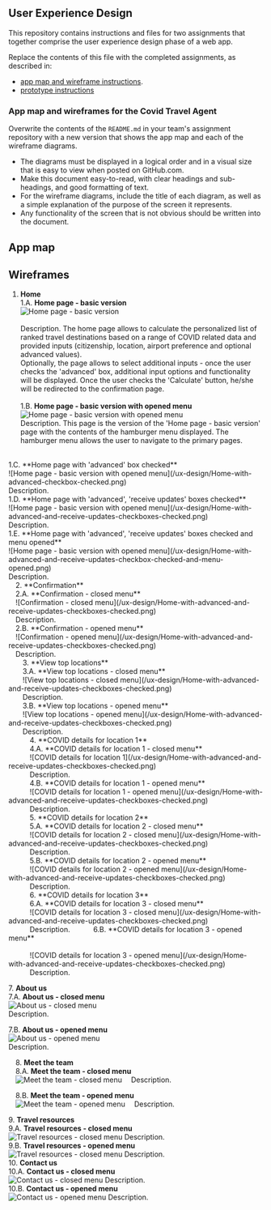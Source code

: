 ## User Experience Design

This repository contains instructions and files for two assignments that together comprise the user experience design phase of a web app.

Replace the contents of this file with the completed assignments, as described in:

- [app map and wireframe instructions](./instructions-app-map-wireframe.md).
- [prototype instructions](./instructions-prototype.md)


### App map and wireframes for the Covid Travel Agent


Overwrite the contents of the `README.md` in your team's assignment repository with a new version that shows the app map and each of the wireframe diagrams.

- The diagrams must be displayed in a logical order and in a visual size that is easy to view when posted on GitHub.com.
- Make this document easy-to-read, with clear headings and sub-headings, and good formatting of text.
- For the wireframe diagrams, include the title of each diagram, as well as a simple explanation of the purpose of the screen it represents.
- Any functionality of the screen that is not obvious should be written into the document.

## App map

## Wireframes

1. **Home** <br>
1.A. **Home page - basic version** <br>
![Home page - basic version ](/ux-design/Home-basic.png)
<br><br>
Description. The home page allows to calculate the personalized list of ranked travel destinations based on a range of COVID related data and provided inputs (citizenship, location, airport preference and optional advanced values). <br>
Optionally, the page allows to select additional inputs - once the user checks the 'advanced' box, additional input options and functionality will be displayed. Once the user checks the 'Calculate' button, he/she will be redirected to the confirmation page. 
<br><br>
1.B. **Home page - basic version with opened menu** <br> 
![Home page - basic version with opened menu](/ux-design/Home-basic-with-opened-menu.png)<br>
Description. This page is the version of the 'Home page - basic version' page with the contents of the hamburger menu displayed. The hamburger menu allows the user to navigate to the primary pages.
<br>
1.C. **Home page with 'advanced' box checked** <br> 
![Home page - basic version with opened menu](/ux-design/Home-with-advanced-checkbox-checked.png)<br>
Description.<br>
1.D. **Home page with 'advanced', 'receive updates' boxes checked** <br> 
![Home page - basic version with opened menu](/ux-design/Home-with-advanced-and-receive-updates-checkboxes-checked.png)
<br>
Description. 
<br>
1.E. **Home page with 'advanced', 'receive updates' boxes checked and menu opened** <br>
![Home page - basic version with opened menu](/ux-design/Home-with-advanced-and-receive-updates-checkbox-checked-and-menu-opened.png)
<br> 
Description. 
<br> 
&emsp;2. **Confirmation** <br> 
&emsp;2.A. **Confirmation - closed menu** <br>
&emsp;![Confirmation - closed menu](/ux-design/Home-with-advanced-and-receive-updates-checkboxes-checked.png)
<br> 
&emsp;Description.
<br>
&emsp;2.B. **Confirmation - opened menu** <br> 
&emsp;![Confirmation - opened menu](/ux-design/Home-with-advanced-and-receive-updates-checkboxes-checked.png)
<br> 
&emsp;Description. 
<br> 
&emsp;&emsp;3. **View top locations** <br> 
&emsp;&emsp;3.A. **View top locations - closed menu** <br> 
&emsp;&emsp;![View top locations - closed menu](/ux-design/Home-with-advanced-and-receive-updates-checkboxes-checked.png)
<br> 
&emsp;&emsp;Description. <br>
&emsp;&emsp;3.B. **View top locations - opened menu** <br> 
&emsp;&emsp;![View top locations - opened menu](/ux-design/Home-with-advanced-and-receive-updates-checkboxes-checked.png)
<br> 
&emsp;&emsp;Description.<br>
&emsp;&emsp;&emsp;4. **COVID details for location 1** <br> 
&emsp;&emsp;&emsp;4.A. **COVID details for location 1 - closed menu** <br> 
&emsp;&emsp;&emsp;![COVID details for location 1](/ux-design/Home-with-advanced-and-receive-updates-checkboxes-checked.png)<br> 
&emsp;&emsp;&emsp;Description. <br> 
&emsp;&emsp;&emsp;4.B. **COVID details for location 1 - opened menu** <br> 
&emsp;&emsp;&emsp;![COVID details for location 1 - opened menu](/ux-design/Home-with-advanced-and-receive-updates-checkboxes-checked.png)<br>
&emsp;&emsp;&emsp;Description.<br> 
&emsp;&emsp;&emsp;5. **COVID details for location 2** <br> 
&emsp;&emsp;&emsp;5.A. **COVID details for location 2 - closed menu** <br> 
&emsp;&emsp;&emsp;![COVID details for location 2 - closed menu](/ux-design/Home-with-advanced-and-receive-updates-checkboxes-checked.png)
<br> 
&emsp;&emsp;&emsp;Description.<br>
&emsp;&emsp;&emsp;5.B. **COVID details for location 2 - opened menu** <br> 
&emsp;&emsp;&emsp;![COVID details for location 2 - opened menu](/ux-design/Home-with-advanced-and-receive-updates-checkboxes-checked.png)
<br> 
&emsp;&emsp;&emsp;Description.<br>
&emsp;&emsp;&emsp;6. **COVID details for location 3** <br> 
&emsp;&emsp;&emsp;6.A. **COVID details for location 3 - closed menu** <br> 
&emsp;&emsp;&emsp;![COVID details for location 3 - closed menu](/ux-design/Home-with-advanced-and-receive-updates-checkboxes-checked.png)<br> 
&emsp;&emsp;&emsp;Description.
&emsp;&emsp;&emsp;6.B. **COVID details for location 3 - opened menu** <br> <br>
&emsp;&emsp;&emsp;![COVID details for location 3 - opened menu](/ux-design/Home-with-advanced-and-receive-updates-checkboxes-checked.png)<br> 
&emsp;&emsp;&emsp;Description.<br>

7\. **About us** <br> 
7.A. **About us - closed menu** <br> 
![About us - closed menu](/ux-design/Home-with-advanced-and-receive-updates-checkboxes-checked.png)
<br> 
Description.<br> 

7.B. **About us - opened menu** <br> 
![About us - opened menu](/ux-design/Home-with-advanced-and-receive-updates-checkboxes-checked.png)
<br> 
Description.<br>

&emsp;8. **Meet the team** <br> 
&emsp;8.A. **Meet the team - closed menu** <br> 
&emsp;![Meet the team - closed menu](/ux-design/Home-with-advanced-and-receive-updates-checkboxes-checked.png)
&emsp;Description. <br>

&emsp;8.B. **Meet the team - opened menu** <br>
&emsp;![Meet the team - opened menu](/ux-design/Home-with-advanced-and-receive-updates-checkboxes-checked.png)
&emsp;Description.<br> 

9\. **Travel resources** <br>
9.A. **Travel resources - closed menu** <br> 
![Travel resources - closed menu](/ux-design/Home-with-advanced-and-receive-updates-checkboxes-checked.png)
Description.<br> 
9.B. **Travel resources - opened menu** <br> 
![Travel resources - closed menu](/ux-design/Home-with-advanced-and-receive-updates-checkboxes-checked.png)
Description.<br> 
10\. **Contact us** <br> 
10.A. **Contact us - closed menu** <br> 
![Contact us - closed menu](/ux-design/Home-with-advanced-and-receive-updates-checkboxes-checked.png)
Description.<br> 
10.B. **Contact us - opened menu** <br>
![Contact us - opened menu](/ux-design/Home-with-advanced-and-receive-updates-checkboxes-checked.png)
Description.
